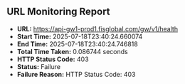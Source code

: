 ## URL Monitoring Report

- **URL:** https://api-gw1-prod1.fisglobal.com/gw/v1/health
- **Start Time:** 2025-07-18T23:40:24.660074
- **End Time:** 2025-07-18T23:40:24.746818
- **Total Time Taken:** 0.086744 seconds
- **HTTP Status Code:** 403
- **Status:** Failure
- **Failure Reason:** HTTP Status Code: 403
